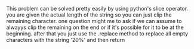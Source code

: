This problem can be solved pretty easily by using python's slice operator. you are given the actual length of the string so you can just clip the remaining character.  one question might me to ask if we can assume to alwayys clip the remaining on the end or if it's possible for it to be at the beginning.  after that you just use the .replace method to replace all empty characters with the string '20%' and then return

